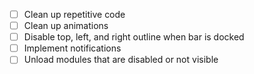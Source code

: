 - [ ] Clean up repetitive code
- [ ] Clean up animations
- [ ] Disable top, left, and right outline when bar is docked
- [ ] Implement notifications
- [ ] Unload modules that are disabled or not visible
